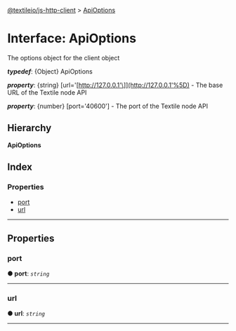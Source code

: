 [@textileio/js-http-client](../README.md) > [ApiOptions](../interfaces/apioptions.md)

# Interface: ApiOptions

The options object for the client object

*__typedef__*: {Object} ApiOptions

*__property__*: {string} \[url='[http://127.0.0.1'\]](http://127.0.0.1'%5D) - The base URL of the Textile node API

*__property__*: {number} \[port='40600'\] - The port of the Textile node API

## Hierarchy

**ApiOptions**

## Index

### Properties

* [port](apioptions.md#port)
* [url](apioptions.md#url)

---

## Properties

<a id="port"></a>

###  port

**● port**: *`string`*

___
<a id="url"></a>

###  url

**● url**: *`string`*

___

